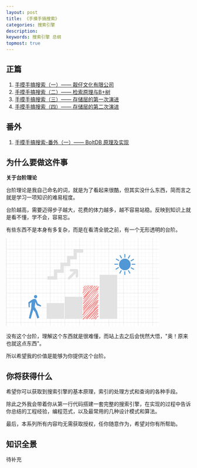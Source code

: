 ```yaml
---
layout: post
title: 《手摸手搞搜索》
categories: 搜索引擎
description: 
keywords: 搜索引擎 总纲
topmost: true
---
```



## 正篇
1. [手摸手搞搜索（一）—— 靓仔文化有限公司](https://praline-byte.github.io/page/2020/11/16/ch1-%E6%95%B0%E7%BB%84%E4%B8%8E%E9%93%BE%E8%A1%A8/)
2. [手摸手搞搜索（二）—— 检索原理与B+树](https://praline-byte.github.io/page/2020/11/20/ch2-%E6%A3%80%E7%B4%A2%E5%8E%9F%E7%90%86%E4%B8%8E-B+%E6%A0%91/)
3. [手摸手搞搜索（三）—— 存储层的第一次演进](https://praline-byte.github.io/page/2020/11/29/ch3-%E5%AD%98%E5%82%A8%E5%B1%82%E7%9A%84%E7%AC%AC%E4%B8%80%E6%AC%A1%E6%BC%94%E8%BF%9B/)
4. [手摸手搞搜索（四）—— 存储层的第二次演进](https://praline-byte.github.io/page/2020/12/05/ch4-%E5%AD%98%E5%82%A8%E5%B1%82%E7%9A%84%E7%AC%AC%E4%BA%8C%E6%AC%A1%E6%BC%94%E8%BF%9B/)

## 番外
1. [手摸手搞搜索-番外（一）—— BoltDB 原理及实现](https://praline-byte.github.io/page/2020/11/06/ch3%E5%8A%A0%E9%A4%90-BoltDB%E6%BA%90%E7%A0%81%E5%AE%9E%E7%8E%B0/)


## 为什么要做这件事

**关于台阶理论**

台阶理论是我自己命名的词，就是为了看起来很酷，但其实没什么东西，简而言之就是学习一项知识的难易程度。

台阶越高，需要迈得步子越大，花费的体力越多，越不容易站稳。反映到知识上就是看不懂，学不会，容易忘。

有些东西不是本身有多复杂，而是在看清全貌之前，有一个无形透明的台阶。

![](/images/posts/手摸手搞搜索_images/台阶理论.png)

没有这个台阶，理解这个东西就是很难懂，而站上去之后会恍然大悟，"奥！原来也就这点东西"。

所以希望我的价值是能够为你提供这个台阶。

## 你将获得什么

希望你可以获取到搜索引擎的基本原理，索引的处理方式和查询的各种手段。

除此之外我会带着你从第一行代码搭建一套完整的搜索引擎，在实现的过程中告诉你总结的工程经验，编程范式，以及最常用的几种设计模式和算法。

最后，本系列所有内容均无需获取授权，任你随意作为，希望对你有所帮助。

## 知识全景

待补充

